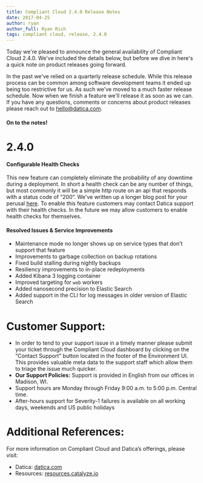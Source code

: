 ```yaml
---
title: Compliant Cloud 2.4.0 Release Notes
date: 2017-04-25
author: ryan
author_full: Ryan Rich
tags: compliant cloud, release, 2.4.0
---
```

<div class="callout">
<p>Today we're pleased to announce the general availability of Compliant Cloud 2.4.0. We've included the details below, but before we dive in here's a quick note on product releases going forward.</p>

<p>In the past we've relied on a quarterly release schedule. While this release process can be common among software development teams it ended up being too restrictive for us. As such we've moved to a much faster release schedule. Now when we finish a feature we'll release it as soon as we can. If you have any questions, comments or concerns about product releases please reach out to <a href="mailto:hello@datica.com">hello@datica.com</a>.</p>
</div>

#### On to the notes!

# 2.4.0

#### Configurable Health Checks
This new feature can completely eliminate the probability of any downtime during a deployment. In short a health check can be any number of things, but most commonly it will be a simple http route on an api that responds with a status code of “200”. We've written up a longer blog post for your perusal [here](TODO). To enable this feature customers may contact Datica support with their health checks. In the future we may allow customers to enable health checks for themselves.

#### Resolved Issues & Service Improvements
- Maintenance mode no longer shows up on service types that don't support that feature
- Improvements to garbage collection on backup rotations
- Fixed build stalling during nightly backups
- Resiliency improvements to in-place redeployments
- Added Kibana 3 logging container
- Improved targeting for `web` workers
- Added nanosecond precision to Elastic Search
- Added support in the CLI for log messages in older version of Elastic Search

# Customer Support:
- In order to tend to your support issue in a timely manner please submit your ticket through the Compliant Cloud dashboard by clicking on the “Contact Support” button located in the footer of the Environment UI. This provides valuable meta data to the support staff which allow them to triage the issue much quicker.
- **Our Support Policies:** Support is provided in English from our offices in Madison, WI.
- Support hours are Monday through Friday 9:00 a.m. to 5:00 p.m. Central time.
- After-hours support for Severity-1 failures is available on all working days, weekends and US public holidays

# Additional References:
For more information on Compliant Cloud and Datica’s offerings, please visit:

- Datica: [datica.com](//datica.com)
- Resources: [resources.catalyze.io](//resources.catalyze.io)
